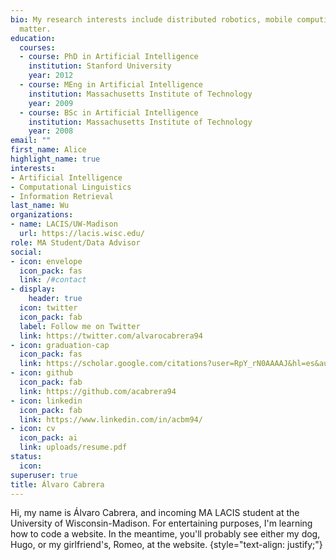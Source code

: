```yaml
---
bio: My research interests include distributed robotics, mobile computing and programmable
  matter.
education:
  courses:
  - course: PhD in Artificial Intelligence
    institution: Stanford University
    year: 2012
  - course: MEng in Artificial Intelligence
    institution: Massachusetts Institute of Technology
    year: 2009
  - course: BSc in Artificial Intelligence
    institution: Massachusetts Institute of Technology
    year: 2008
email: ""
first_name: Alice
highlight_name: true
interests:
- Artificial Intelligence
- Computational Linguistics
- Information Retrieval
last_name: Wu
organizations:
- name: LACIS/UW-Madison
  url: https://lacis.wisc.edu/
role: MA Student/Data Advisor
social:
- icon: envelope
  icon_pack: fas
  link: /#contact
- display:
    header: true
  icon: twitter
  icon_pack: fab
  label: Follow me on Twitter
  link: https://twitter.com/alvarocabrera94
- icon: graduation-cap
  icon_pack: fas
  link: https://scholar.google.com/citations?user=RpY_rN0AAAAJ&hl=es&authuser=1
- icon: github
  icon_pack: fab
  link: https://github.com/acabrera94
- icon: linkedin
  icon_pack: fab
  link: https://www.linkedin.com/in/acbm94/
- icon: cv
  icon_pack: ai
  link: uploads/resume.pdf
status:
  icon:
superuser: true
title: Álvaro Cabrera
---
```


Hi, my name is Álvaro Cabrera, and incoming MA LACIS student at the University of Wisconsin-Madison. For entertaining purposes, I'm learning how to code a website. In the meantime, you'll probably see either my dog, Hugo, or my girlfriend's, Romeo, at the website.
{style="text-align: justify;"}
